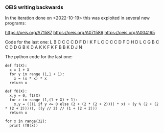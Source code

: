 ### OEIS writing backwards 
In the iteration done on <2022-10-19> this was exploited in several new programs:

https://oeis.org/A71587
https://oeis.org/A071586
https://oeis.org/A004165

Code for the last one: L B C C C C D F D I K F L C C C C D F D H D L C G B C C D D G B K D A K K F K F B B K D J N

The python code for the last one:
```
def f1(X):
  x = 1 + X
  for y in range (1,1 + 1):
    x = (x * x) * x
  return x

def f0(X):
  x,y = 0, f1(X)
  for z in range (1,(1 + X) + 1):
    x,y = (((1 if y <= 0 else (2 + (2 * (2 + 2)))) * x) + (y % (2 + (2 * (2 + 2))))), ((y // 2) // (1 + (2 + 2)))
  return x

for x in range(32):
  print (f0(x))
```
